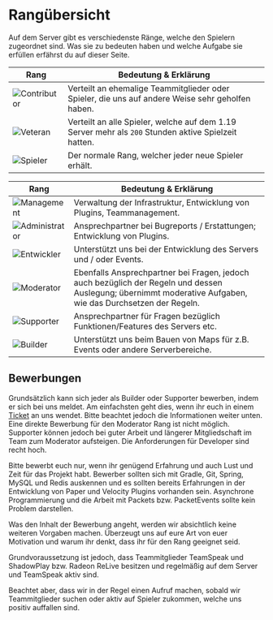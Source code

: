# Rangübersicht

Auf dem Server gibt es verschiedenste Ränge, welche den Spielern zugeordnet sind.
Was sie zu bedeuten haben und welche Aufgabe sie erfüllen erfährst du auf dieser Seite.

<tabs>

<tab title="Spieler Ränge" >

| Rang | Bedeutung & Erklärung |
|------|------------------------|
| ![Contributor](contributor.png) | Verteilt an ehemalige Teammitglieder oder Spieler, die uns auf andere Weise sehr geholfen haben. |
| ![Veteran](veteran.png) | Verteilt an alle Spieler, welche auf dem 1.19 Server mehr als `200` Stunden aktive Spielzeit hatten. |
| ![Spieler](player.png) | Der normale Rang, welcher jeder neue Spieler erhält. |
</tab>

<tab title="Team Ränge" >

| Rang | Bedeutung & Erklärung |
|------|------------------------|
| ![Management](management.png) | Verwaltung der Infrastruktur, Entwicklung von Plugins, Teammanagement. |
| ![Administrator](administrator.png) | Ansprechpartner bei Bugreports / Erstattungen; Entwicklung von Plugins. |
| ![Entwickler](developer.png) | Unterstützt uns bei der Entwicklung des Servers und / oder Events. |
| ![Moderator](moderator.png) | Ebenfalls Ansprechpartner bei Fragen, jedoch auch bezüglich der Regeln und dessen Auslegung; übernimmt moderative Aufgaben, wie das Durchsetzen der Regeln. |
| ![Supporter](supporter.png) | Ansprechpartner für Fragen bezüglich Funktionen/Features des Servers etc. |
| ![Builder](builder.png) | Unterstützt uns beim Bauen von Maps für z.B. Events oder andere Serverbereiche. |
</tab>

</tabs>

## Bewerbungen

<deflist>
<def title="Bewerbung als Builder oder Supporter">
Grundsätzlich kann sich jeder als Builder oder Supporter bewerben, indem er sich bei uns meldet. 
Am einfachsten geht dies, wenn ihr euch in einem 
<a href="%tickets_channel%">Ticket</a>
an uns wendet. Bitte beachtet jedoch die Informationen weiter unten.
</def>
<def title="Bewerbung als Moderator">
Eine direkte Bewerbung für den Moderator Rang ist nicht möglich. Supporter können jedoch bei guter Arbeit und längerer Mitgliedschaft im Team zum Moderator aufsteigen.
</def>
<def title="Bewerbung als Developer">
Die Anforderungen für Developer sind recht hoch. 

Bitte bewerbt euch nur, wenn ihr genügend Erfahrung und auch Lust und Zeit
für das Projekt habt. Bewerber sollten sich mit Gradle, Git, Spring, MySQL und Redis auskennen und es sollten bereits
Erfahrungen in der Entwicklung von Paper und Velocity Plugins vorhanden sein. Asynchrone Programmierung und die Arbeit
mit Packets bzw. PacketEvents sollte kein Problem darstellen.
</def>
</deflist>

<note>
Was den Inhalt der Bewerbung angeht, werden wir absichtlich keine weiteren Vorgaben machen. Überzeugt uns auf eure Art von euer Motivation und warum ihr denkt, dass ihr für den Rang geeignet seid.

Grundvoraussetzung ist jedoch, dass Teammitglieder TeamSpeak und ShadowPlay bzw. Radeon ReLive besitzen und regelmäßig auf dem
Server und TeamSpeak aktiv sind.

Beachtet aber, dass wir in der Regel einen Aufruf machen, sobald wir Teammitglieder suchen oder
aktiv auf Spieler zukommen, welche uns positiv auffallen sind.
</note>


